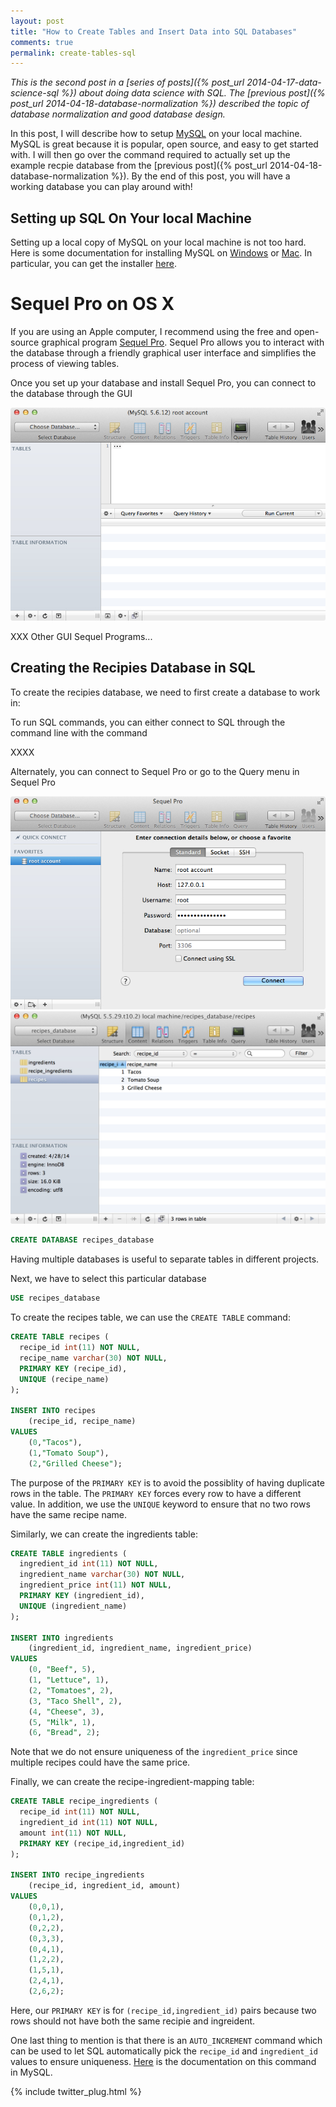 ```yaml
---
layout: post
title: "How to Create Tables and Insert Data into SQL Databases"
comments: true
permalink: create-tables-sql
---
```


*This is the second post in a [series of posts]({% post_url 2014-04-17-data-science-sql %})
about doing data science with SQL. The [previous post]({% post_url 2014-04-18-database-normalization %})
described the topic of database normalization and good database design.*

In this post, I will describe how to setup [MySQL](http://www.mysql.com/)
on your local machine.  MySQL is great because it is popular, open
source, and easy to get started with.
I will then go over the command required to actually set up the example
recpie database from the [previous post]({% post_url 2014-04-18-database-normalization %}).
By the end of this post, you will have a working database you can play around with!

## Setting up SQL On Your local Machine

Setting up a local copy of MySQL on your local machine is not too hard.
Here
is some documentation for installing MySQL on
[Windows](https://dev.mysql.com/doc/refman/5.0/en/windows-installation.html)
or 
[Mac](https://dev.mysql.com/doc/refman/5.0/en/macosx-installation.html).
In particular, you can get the installer
[here](http://dev.mysql.com/downloads/mysql/).

# Sequel Pro on OS X

If you are using an Apple computer, I recommend using the free and
open-source graphical program [Sequel Pro](http://www.sequelpro.com/).
Sequel Pro allows you to interact with the database through
a friendly graphical user interface and simplifies the process
of viewing tables.

Once you set up your database and install Sequel Pro, you can
connect to the database through the GUI 

![Sequel Pro Query Tab](/assets/sequel_pro_query_tab.jpg)

XXX Other GUI Sequel Programs...

## Creating the Recipies Database in SQL

To create the recipies database, we need
to first create a database to work in:

To run SQL commands, you can either connect to SQL
through the command line with the command

XXXX

Alternately, you can connect to Sequel Pro
or go to the Query menu in 
Sequel Pro


![Sequel Pro Connect Tab](/assets/sequel_pro_connect_tab.jpg)
![Sequel Pro Content Tab](/assets/sequel_pro_content_tab.jpg)


```sql
CREATE DATABASE recipes_database
```

Having multiple databases is useful to separate
tables in different projects.

Next, we have to select this particular database

```sql
USE recipes_database
```

To create the recipes table, we can use the `CREATE TABLE` command:

```sql
CREATE TABLE recipes (
  recipe_id int(11) NOT NULL,
  recipe_name varchar(30) NOT NULL,
  PRIMARY KEY (recipe_id),
  UNIQUE (recipe_name)
);

INSERT INTO recipes 
    (recipe_id, recipe_name) 
VALUES 
    (0,"Tacos"),
    (1,"Tomato Soup"),
    (2,"Grilled Cheese");
```

The purpose of the `PRIMARY KEY` is to avoid the possiblity of
having duplicate rows in the table. The `PRIMARY KEY` forces every
row to have a different value.  In addition, we use the `UNIQUE`
keyword to ensure that no two rows have the same recipe name.

Similarly, we can create the ingredients table:

```sql
CREATE TABLE ingredients (
  ingredient_id int(11) NOT NULL, 
  ingredient_name varchar(30) NOT NULL,
  ingredient_price int(11) NOT NULL,
  PRIMARY KEY (ingredient_id),  
  UNIQUE (ingredient_name)
);

INSERT INTO ingredients
    (ingredient_id, ingredient_name, ingredient_price)
VALUES 
    (0, "Beef", 5),
    (1, "Lettuce", 1),
    (2, "Tomatoes", 2),
    (3, "Taco Shell", 2),
    (4, "Cheese", 3),
    (5, "Milk", 1),
    (6, "Bread", 2);
```

Note that we do not ensure uniqueness of the `ingredient_price`
since multiple recipes could have the same price.

Finally, we can create the recipe-ingredient-mapping table:

```sql
CREATE TABLE recipe_ingredients (
  recipe_id int(11) NOT NULL, 
  ingredient_id int(11) NOT NULL, 
  amount int(11) NOT NULL,
  PRIMARY KEY (recipe_id,ingredient_id)
);

INSERT INTO recipe_ingredients 
    (recipe_id, ingredient_id, amount)
VALUES
    (0,0,1),
    (0,1,2),
    (0,2,2),
    (0,3,3),
    (0,4,1),
    (1,2,2),
    (1,5,1),
    (2,4,1),
    (2,6,2);
```

Here, our `PRIMARY KEY` is for `(recipe_id,ingredient_id)` pairs
because two rows should not have both the same recipie and ingreident.

One last thing to mention is that there is an `AUTO_INCREMENT` command
which can be used to let SQL automatically
pick the `recipe_id` and `ingredient_id`
values to ensure uniqueness.
[Here](http://dev.mysql.com/doc/refman/5.0/en/example-auto-increment.html)
is the documentation on this command in MySQL.

<!--
## Next Time: Querying the Database

In the next post, I will discuss the commands required to ask
very sophistical questions about data in this database.
-->

{% include twitter_plug.html %}
